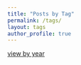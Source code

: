 ```yaml
---
title: "Posts by Tag"
permalink: /tags/
layout: tags
author_profile: true
---
```


[view by year](../year-archive)